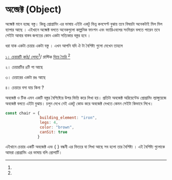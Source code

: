 # অব্জেক্ট (Object)

অব্জেক্ট মানে হচ্ছে বস্তু। কিন্তু প্রোগ্রামিং এর ভাষায় এইটা একটু ভিন্ন কনসেপ্ট বুঝায় তবে বিষয়টা অনেকটাই মিল মিল ব্যাপার আছে । এইখানে অব্জেক্ট বলতে অনেকগুলো কাল্পনিক ফাংশন এবং ভ্যারিএবলের সংমিশ্রন বলতে পারেন তবে সেইটা আবার বাস্তব জগতের কোন একটা সত্যিকার বস্তুর হবে ।&#x20;

ধরা যাক একটা চেয়ার একটা বস্তু । এখন আপনি যদি ঐ টা বৈশিষ্ট্য গুলো দেখেন তাহলে&#x20;

[১। চেয়ারটি কাঠ/ লোহা](#user-content-fn-1)[^1]/ প্লাস্টিক [দিয়ে তৈরি ](#user-content-fn-2)[^2]

২। চেয়ারটির ৪টি পা আছে

৩। চেয়ারের একটা রঙ আছে

৪। চেয়ারে বসা যায় কিনা ?



অবজেক্ট ও টিক এমন একটি বস্তুর বৈশিষ্ট্যের উপর ভিত্তি করে লিখা হয়। প্রতিটা অবজেক্ট অরিয়েন্টেড প্রোগ্রামিং ল্যাঙ্গুয়েজে অবজেক্ট বলতে এইটা বুঝায়। চলুন দেখে নেই একটু কোড করে অবজেক্ট দেখতে কেমন সেইটা কিভাবে লিখে।&#x20;



```javascript
const chair = {
               building_element: "iron",
               legs: 4,
               color: "brown",
               canSit: true
              }
```

এইখানে চেয়ার একটি অবজেক্ট এবং { } বন্ধনী এর ভিতরে যা লিখা আছে সব হলো তার বৈশিষ্ট্য । এই বৈশিষ্ট্য গুলোকে আমরা প্রোগ্রামিং এর ভাষায় বলি প্রোপার্টি।&#x20;



[^1]: 

[^2]: 
